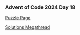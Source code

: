 ### Advent of Code 2024 Day 18

[Puzzle Page](https://adventofcode.com/2024/day/18)

[Solutions Megathread](https://www.reddit.com/r/adventofcode/comments/1hguacy/2024_day_18_solutions/)
